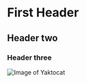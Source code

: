 # First Header 
## Header two 
### Header three

![Image of Yaktocat](https://octodex.github.com/images/yaktocat.png)
